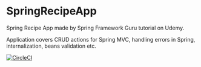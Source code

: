# SpringRecipeApp
Spring Recipe App made by Spring Framework Guru tutorial on Udemy.

Application covers CRUD actions for Spring MVC, handling errors in Spring, internalization, beans validation etc.

[![CircleCI](https://circleci.com/gh/KarloFab/SpringRecipeApp/tree/master.svg?style=svg)](https://circleci.com/gh/KarloFab/SpringRecipeApp/tree/master)
